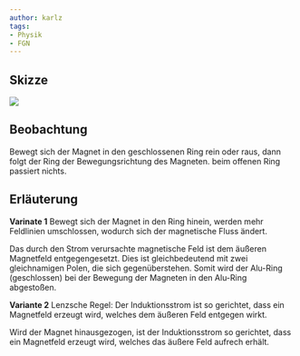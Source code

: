 ```yaml
---
author: karlz
tags:
- Physik
- FGN
---
```


## Skizze

![](Ringversuch.png)

## Beobachtung

Bewegt sich der Magnet in den geschlossenen Ring rein oder raus, dann folgt der Ring der Bewegungsrichtung des Magneten. beim offenen Ring passiert nichts.

## Erläuterung

**Varinate 1**
Bewegt sich der Magnet in den Ring hinein, werden mehr Feldlinien umschlossen, wodurch sich der magnetische Fluss ändert.

Das durch den Strom verursachte magnetische Feld ist dem äußeren Magnetfeld entgegengesetzt. Dies ist gleichbedeutend mit zwei gleichnamigen Polen, die sich gegenüberstehen. Somit wird der Alu-Ring (geschlossen) bei der Bewegung der Magneten in den Alu-Ring abgestoßen.

**Variante 2**
Lenzsche Regel: Der Induktionsstrom ist so gerichtet, dass ein Magnetfeld erzeugt wird, welches dem äußeren Feld entgegen wirkt.

Wird der Magnet hinausgezogen, ist der Induktionsstrom so gerichtet, dass ein Magnetfeld erzeugt wird, welches das äußere Feld aufrech erhält.
